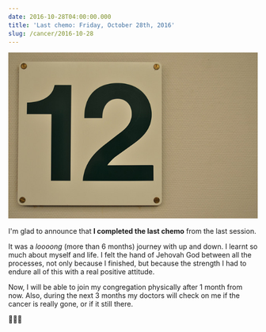 ```yaml
---
date: 2016-10-28T04:00:00.000
title: 'Last chemo: Friday, October 28th, 2016'
slug: /cancer/2016-10-28
---
```


![12th chemo](/images/cancer/oftdjjqL7O1vsn3evo1.jpg)

I'm glad to announce that **I completed the last chemo** from the last session.

It was a _loooong_ (more than 6 months) journey with up and down. I learnt so much about myself and life. I felt the hand of Jehovah God between all the processes, not only because I finished, but because the strength I had to endure all of this with a real positive attitude.

Now, I will be able to join my congregation physically after 1 month from now. Also, during the next 3 months my doctors will check on me if the cancer is really gone, or if it still there.

💪💪💪
